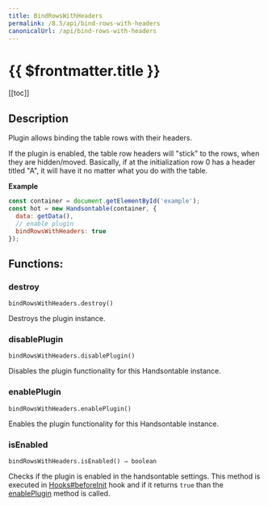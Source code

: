 ```yaml
---
title: BindRowsWithHeaders
permalink: /8.5/api/bind-rows-with-headers
canonicalUrl: /api/bind-rows-with-headers
---
```


# {{ $frontmatter.title }}

[[toc]]

## Description


Plugin allows binding the table rows with their headers.

If the plugin is enabled, the table row headers will "stick" to the rows, when they are hidden/moved. Basically, if
at the initialization row 0 has a header titled "A", it will have it no matter what you do with the table.


**Example**  
```js
const container = document.getElementById('example');
const hot = new Handsontable(container, {
  data: getData(),
  // enable plugin
  bindRowsWithHeaders: true
});
```
## Functions:

### destroy
`bindRowsWithHeaders.destroy()`

Destroys the plugin instance.



### disablePlugin
`bindRowsWithHeaders.disablePlugin()`

Disables the plugin functionality for this Handsontable instance.



### enablePlugin
`bindRowsWithHeaders.enablePlugin()`

Enables the plugin functionality for this Handsontable instance.



### isEnabled
`bindRowsWithHeaders.isEnabled() ⇒ boolean`

Checks if the plugin is enabled in the handsontable settings. This method is executed in [Hooks#beforeInit](./Hooks/#beforeInit)
hook and if it returns `true` than the [enablePlugin](#BindRowsWithHeaders+enablePlugin) method is called.


